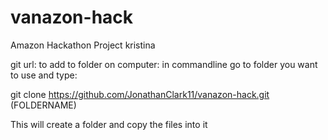 vanazon-hack
============

Amazon Hackathon Project
kristina 


git url: to add to folder on computer:
in commandline go to folder you want to use and type:


git clone https://github.com/JonathanClark11/vanazon-hack.git (FOLDERNAME)

This will create a folder <FOLDERNAME> and copy the files into it
